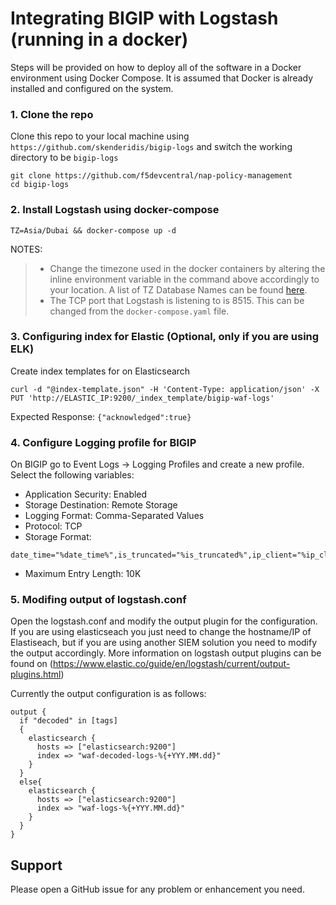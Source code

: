 # Integrating BIGIP with Logstash (running in a docker)

Steps will be provided on how to deploy all of the software in a Docker environment using Docker Compose. It is assumed that Docker is already installed and configured on the system.

### 1. Clone the repo

Clone this repo to your local machine using `https://github.com/skenderidis/bigip-logs` and switch the working directory to be `bigip-logs`

```shell
git clone https://github.com/f5devcentral/nap-policy-management
cd bigip-logs
```

### 2. Install Logstash using docker-compose

```shell
TZ=Asia/Dubai && docker-compose up -d
```

NOTES:
>  - Change the timezone used in the docker containers by altering the inline environment variable in the command above accordingly to your location. A list of TZ Database Names can be found [here](https://en.wikipedia.org/wiki/List_of_tz_database_time_zones).
>  - The TCP port that Logstash is listening to is 8515. This can be changed from the `docker-compose.yaml` file. 


### 3. Configuring index for Elastic (Optional, only if you are using ELK)

Create index templates for on Elasticsearch

```shell
curl -d "@index-template.json" -H 'Content-Type: application/json' -X PUT 'http://ELASTIC_IP:9200/_index_template/bigip-waf-logs'
```
Expected Response: `{"acknowledged":true}`


### 4. Configure Logging profile for BIGIP

On BIGIP go to Event Logs -> Logging Profiles and create a new profile.
Select the following variables:
- Application Security:	Enabled
- Storage Destination: Remote Storage
- Logging Format: Comma-Separated Values
- Protocol: TCP
- Storage Format: 
```
date_time="%date_time%",is_truncated="%is_truncated%",ip_client="%ip_client%",vs_name="%vs_name%",dest_port=%dest_port%,attack_type="%attack_type%",blocking_exception_reason="%blocking_exception_reason%",method="%method%",policy_name="%policy_name%",protocol="%protocol%",request_status="%request_status%",response_code=%response_code%,severity="%severity%",sig_cves="%sig_cves%",sig_ids="%sig_ids%",sig_names="%sig_names%",sig_set_names="%sig_set_names%",sub_violations="%sub_violations%",support_id="%support_id%",threat_campaign_names="%threat_campaign_names%",unit_hostname="%unit_hostname%",uri="%uri%",violation_rating="%violation_rating%",x_forwarded_for_header_value="%x_forwarded_for_header_value%",violations="%violations%",violation_details="%violation_details%",request="%request%"
```
- Maximum Entry Length: 10K


### 5. Modifing output of logstash.conf 
Open the logstash.conf and modify the output plugin for the configuration. If you are using elasticseach you just need to change the hostname/IP of Elastiseach, but if you are using another SIEM solution you need to modify the output accordingly. More information on logstash output plugins can be found on (https://www.elastic.co/guide/en/logstash/current/output-plugins.html)

Currently the output configuration is as follows:

```
output {
  if "decoded" in [tags] 
  {
    elasticsearch {
      hosts => ["elasticsearch:9200"]
      index => "waf-decoded-logs-%{+YYY.MM.dd}"
    }
  }
  else{
    elasticsearch {
      hosts => ["elasticsearch:9200"]
      index => "waf-logs-%{+YYY.MM.dd}"
    }
  }
}
```


## Support

Please open a GitHub issue for any problem or enhancement you need.

